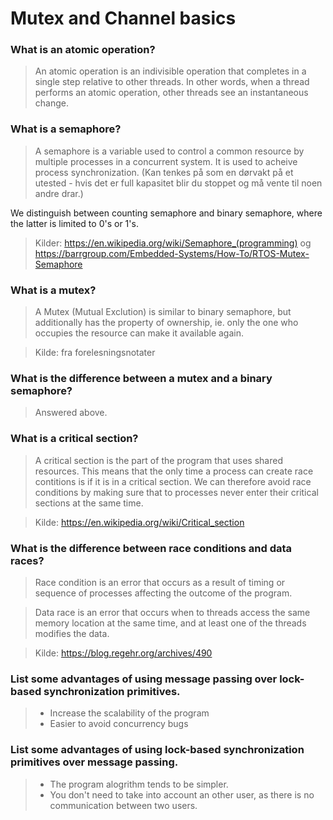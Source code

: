 # Mutex and Channel basics

### What is an atomic operation?
> An atomic operation is an indivisible operation that completes in a single step relative to other threads. In other words, when a thread performs an atomic operation, other threads see an instantaneous change. 

### What is a semaphore?
> A semaphore is a variable used to control a common resource by multiple processes in a concurrent system. It is used to acheive process synchronization. (Kan tenkes på som en dørvakt på et utested - hvis det er full kapasitet blir du stoppet og må vente til noen andre drar.)

We distinguish between counting semaphore and binary semaphore, where the latter is limited to 0's or 1's.

> Kilder: https://en.wikipedia.org/wiki/Semaphore_(programming) og https://barrgroup.com/Embedded-Systems/How-To/RTOS-Mutex-Semaphore


### What is a mutex?
> A Mutex (Mutual Exclution) is similar to binary semaphore, but additionally has the property of ownership, ie. only the one who occupies the resource can make it available again.

> Kilde: fra forelesningsnotater


### What is the difference between a mutex and a binary semaphore?
> Answered above. 

### What is a critical section?
> A critical section is the part of the program that uses shared resources. This means that the only time a process can create race contitions is if it is in a critical section. We can therefore avoid race conditions by making sure that to processes never enter their critical sections at the same time. 

> Kilde: https://en.wikipedia.org/wiki/Critical_section

### What is the difference between race conditions and data races?
 > Race condition is an error that occurs as a result of timing or sequence of processes affecting the outcome of the program.

 
 > Data race is an error that occurs when to threads access the same memory location at the same time, and at least one of the threads modifies the data. 

> Kilde: https://blog.regehr.org/archives/490

### List some advantages of using message passing over lock-based synchronization primitives.
> - Increase the scalability of the program
> - Easier to avoid concurrency bugs


### List some advantages of using lock-based synchronization primitives over message passing.
> - The program alogrithm tends to be simpler.
> - You don't need to take into account an other user, as there is no communication between two users.
